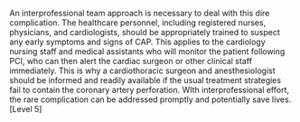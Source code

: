 An interprofessional team approach is necessary to deal with this dire complication. The healthcare personnel, including registered nurses, physicians, and cardiologists, should be appropriately trained to suspect any early symptoms and signs of CAP. This applies to the cardiology nursing staff and medical assistants who will monitor the patient following PCI, who can then alert the cardiac surgeon or other clinical staff immediately. This is why a cardiothoracic surgeon and anesthesiologist should be informed and readily available if the usual treatment strategies fail to contain the coronary artery perforation. WIth interprofessional effort, the rare complication can be addressed promptly and potentially save lives. [Level 5]
